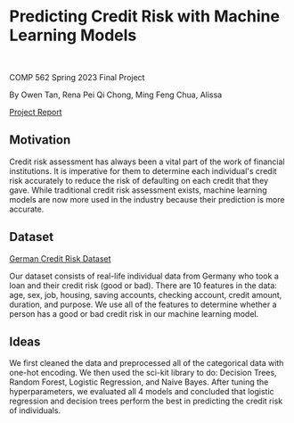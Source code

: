 # Predicting Credit Risk with Machine Learning Models

</br>

COMP 562 Spring 2023 Final Project

By Owen Tan, Rena Pei Qi Chong, Ming Feng Chua, Alissa

[Project Report](https://github.com/mslevis/comp562-final-project/blob/master/COMP562_Credit_Risk_Prediction.pdf)

## Motivation
Credit risk assessment has always been a vital part of the work of financial institutions. It is imperative for them to determine each individual's credit risk accurately to reduce the risk of defaulting on each credit that they gave. While traditional credit risk assessment exists, machine learning models are now more used in the industry because their prediction is more accurate.

## Dataset
[German Credit Risk Dataset](https://www.kaggle.com/datasets/uciml/german-credit)

Our dataset consists of real-life individual data from Germany who took a loan and their credit risk (good or bad). There are 10
features in the data: age, sex, job, housing, saving accounts,
checking account, credit amount, duration, and purpose. We use all of the
features to determine whether a person has a
good or bad credit risk in our machine learning model.


## Ideas
We first cleaned the data and preprocessed all of the categorical data with one-hot encoding. We then used the sci-kit library to do: Decision Trees, Random Forest, Logistic Regression, and Naive Bayes. After tuning the hyperparameters, we evaluated all 4 models and concluded that logistic regression and decision trees perform the best in predicting the credit risk of individuals. 
